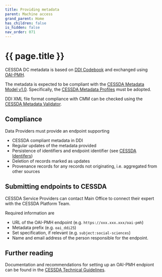 ```yaml
---
title: Providing metadata
parent: Machine access
grand_parent: Home
has_children: false
is_hidden: false
nav_order: 071
---
```


# {{ page.title }}

CESSDA DC metadata is based on [DDI Codebook](https://ddialliance.org/Specification/DDI-Codebook/2.5/) and exchanged using [OAI-PMH](https://www.openarchives.org/pmh/).

The metadata is expected to be compliant with the [CESSDA Metadata Model v1.0](https://zenodo.org/record/3543756).
Specifically, the [CESSDA Metadata Profiles](https://cmv.cessda.eu/documentation/profiles.html) must be adopted.

DDI XML file format compliance with CMM can be checked using the [CESSDA Metadata Validator](https://cmv.cessda.eu).

## Compliance

Data Providers must provide an endpoint supporting

- CESSDA compliant metadata in DDI
- Regular updates of the metadata provided
- Persistence of identifiers and endpoint identifier (see [CESSDA Identifers](https://docs.tech.cessda.eu/metadata/oai-pmh-identifiers.html))
- Deletion of records marked as updates
- Provenance records for any records not originating, i.e. aggregated from other sources

## Submitting endpoints to CESSDA

CESSDA Service Providers can contact Main Office to connect their expert with the CESSDA Platform Team.

Required information are

- URL of the OAI-PMH endpoint (e.g. `https://xxx.xxx.xxx/oai-pmh`)
- Metadata prefix (e.g. `oai_ddi25`)
- Set specification, if relevant (e.g. `subject:social-sciences`)
- Name and email address of the person responsible for the endpoint.

## Further reading

Documentation and recommendations for setting up an OAI-PMH endpiont can be found in the [CESSDA Technical Guidelines](https://docs.tech.cessda.eu/metadata/oai-pmh-provider-guidelines.html).

